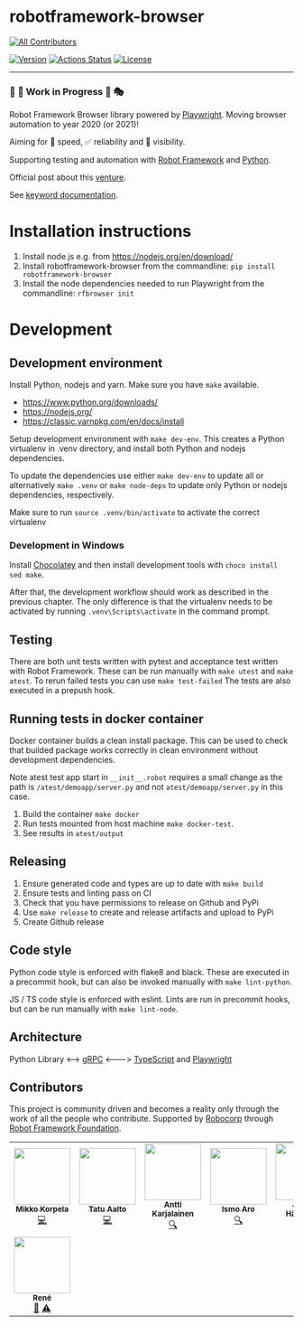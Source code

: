 # robotframework-browser
<!-- ALL-CONTRIBUTORS-BADGE:START - Do not remove or modify this section -->
[![All Contributors](https://img.shields.io/badge/all_contributors-8-orange.svg?style=flat-square)](#contributors-)
<!-- ALL-CONTRIBUTORS-BADGE:END -->
[![Version](https://img.shields.io/pypi/v/robotframework-browser.svg)](https://pypi.python.org/pypi/robotframework-browser)
[![Actions Status](https://github.com/MarketSquare/robotframework-browser/workflows/Python%20package/badge.svg)](https://github.com/MarketSquare/robotframework-browser/actions)
[![License](https://img.shields.io/badge/License-Apache%202.0-blue.svg)](https://opensource.org/licenses/Apache-2.0)

----

### :construction_worker: :construction: Work in Progress :construction: :performing_arts:

Robot Framework Browser library powered by [Playwright](https://playwright.dev/). Moving browser automation to year 2020 (or 2021)!

Aiming for :rocket: speed, :white_check_mark: reliability and :microscope: visibility.

Supporting testing and automation with [Robot Framework](https://robotframework.org) and [Python](https://python.org).

Official post about this [venture](https://forum.robotframework.org/t/moving-robot-framework-browser-automation-to-2020-or-2021/323).

See [keyword documentation](https://marketsquare.github.io/robotframework-browser/Browser.html).

# Installation instructions

1. Install node.js e.g. from https://nodejs.org/en/download/
2. Install robotframework-browser from the commandline: `pip install robotframework-browser`
3. Install the node dependencies needed to run Playwright from the commandline: `rfbrowser init`

# Development

## Development environment

Install Python, nodejs and yarn. Make sure you have `make` available.
- https://www.python.org/downloads/
- https://nodejs.org/
- https://classic.yarnpkg.com/en/docs/install

Setup development environment with `make dev-env`.
This creates a Python virtualenv in .venv directory, and install both Python and
nodejs dependencies.

To update the dependencies use either `make dev-env` to update all or
alternatively `make .venv` or `make node-deps` to update only Python or nodejs
dependencies, respectively.

Make sure to run `source .venv/bin/activate` to activate the correct virtualenv

### Development in Windows

Install [Chocolatey](https://chocolatey.org/) and then install development tools with
`choco install sed make`.

After that, the development workflow should work as described in the previous chapter.
The only difference is that the virtualenv needs to be activated by running
`.venv\Scripts\activate` in the command prompt.

## Testing
There are both unit tests written with pytest and acceptance test written with
Robot Framework. These can be run manually with `make utest` and `make atest`. To rerun failed tests you can use `make test-failed` 
The tests are also executed in a prepush hook.

## Running tests in docker container

Docker container builds a clean install package. This can be used to check that builded package works correctly in clean environment without development dependencies.

Note atest test app start in `__init__.robot` requires a small change as the path is `/atest/demoapp/server.py` and not `atest/demoapp/server.py` in this case.

1. Build the container `make docker`
2. Run tests mounted from host machine `make docker-test`.
3. See results in `atest/output`

## Releasing
1. Ensure generated code and types are up to date with `make build`
2. Ensure tests and linting pass on CI
3. Check that you have permissions to release on Github and PyPi
4. Use `make release` to create and release artifacts and upload to PyPi
5. Create Github release

## Code style
Python code style is enforced with flake8 and black. These are executed in a
precommit hook, but can also be invoked manually with `make lint-python`.

JS / TS code style is enforced with eslint. Lints are run in precommit hooks, but can be run manually with `make lint-node`.

## Architecture

Python Library <--> [gRPC](https://grpc.io/) <---> [TypeScript](https://www.typescriptlang.org/) and [Playwright](https://playwright.dev/)

## Contributors

This project is community driven and becomes a reality only through the work of all the people who contribute.
Supported by [Robocorp](https://robocorp.com/) through [Robot Framework Foundation](https://robotframework.org/foundation/).
<!-- ALL-CONTRIBUTORS-LIST:START - Do not remove or modify this section -->
<!-- prettier-ignore-start -->
<!-- markdownlint-disable -->
<table>
  <tr>
    <td align="center"><a href="https://github.com/mkorpela"><img src="https://avatars1.githubusercontent.com/u/136885?v=4" width="100px;" alt=""/><br /><sub><b>Mikko Korpela</b></sub></a><br /><a href="https://github.com/MarketSquare/robotframework-browser/commits?author=mkorpela" title="Code">💻</a></td>
    <td align="center"><a href="https://github.com/aaltat"><img src="https://avatars0.githubusercontent.com/u/2665023?v=4" width="100px;" alt=""/><br /><sub><b>Tatu Aalto</b></sub></a><br /><a href="https://github.com/MarketSquare/robotframework-browser/commits?author=aaltat" title="Code">💻</a></td>
    <td align="center"><a href="https://robocorp.com"><img src="https://avatars1.githubusercontent.com/u/8512727?v=4" width="100px;" alt=""/><br /><sub><b>Antti Karjalainen</b></sub></a><br /><a href="#fundingFinding-aikarjal" title="Funding Finding">🔍</a></td>
    <td align="center"><a href="https://www.linkedin.com/in/ismoaro/"><img src="https://avatars2.githubusercontent.com/u/1047173?v=4" width="100px;" alt=""/><br /><sub><b>Ismo Aro</b></sub></a><br /><a href="#fundingFinding-IsNoGood" title="Funding Finding">🔍</a></td>
    <td align="center"><a href="https://twitter.com/janneharkonen"><img src="https://avatars3.githubusercontent.com/u/159146?v=4" width="100px;" alt=""/><br /><sub><b>Janne Härkönen</b></sub></a><br /><a href="https://github.com/MarketSquare/robotframework-browser/commits?author=yanne" title="Code">💻</a></td>
    <td align="center"><a href="http://xylix.fi"><img src="https://avatars1.githubusercontent.com/u/13387304?v=4" width="100px;" alt=""/><br /><sub><b>Kerkko Pelttari</b></sub></a><br /><a href="https://github.com/MarketSquare/robotframework-browser/commits?author=xylix" title="Code">💻</a></td>
    <td align="center"><a href="https://robocorp.com"><img src="https://avatars3.githubusercontent.com/u/54288445?v=4" width="100px;" alt=""/><br /><sub><b>Robocorp</b></sub></a><br /><a href="#financial-robocorp" title="Financial">💵</a></td>
  </tr>
  <tr>
    <td align="center"><a href="https://robotframework.slack.com"><img src="https://avatars0.githubusercontent.com/u/41592183?v=4" width="100px;" alt=""/><br /><sub><b>René</b></sub></a><br /><a href="#ideas-Snooz82" title="Ideas, Planning, & Feedback">🤔</a> <a href="https://github.com/MarketSquare/robotframework-browser/commits?author=Snooz82" title="Tests">⚠️</a></td>
  </tr>
</table>

<!-- markdownlint-enable -->
<!-- prettier-ignore-end -->
<!-- ALL-CONTRIBUTORS-LIST:END -->
